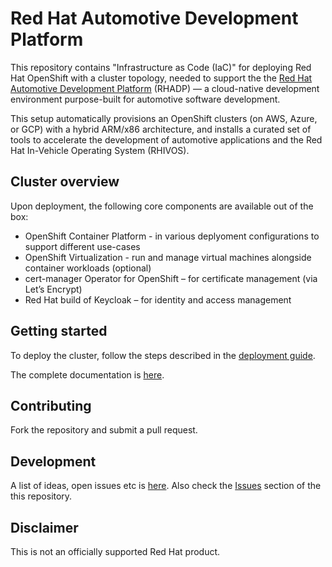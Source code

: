 # Red Hat Automotive Development Platform

This repository contains "Infrastructure as Code (IaC)" for deploying Red Hat OpenShift with a cluster topology, needed to support the 
the [Red Hat Automotive Development Platform](https://github.com/rhadp/rhadp-platform) (RHADP) — a cloud-native development environment 
purpose-built for automotive software development.  

This setup automatically provisions an OpenShift clusters (on AWS, Azure, or GCP) with a hybrid ARM/x86 architecture, 
and installs a curated set of tools to accelerate the development of automotive applications and the Red Hat In-Vehicle Operating System (RHIVOS).  

## Cluster overview

Upon deployment, the following core components are available out of the box:  
- OpenShift Container Platform - in various deplyoment configurations to support different use-cases
- OpenShift Virtualization - run and manage virtual machines alongside container workloads (optional)
- cert-manager Operator for OpenShift – for certificate management (via Let’s Encrypt)  
- Red Hat build of Keycloak – for identity and access management  

## Getting started

To deploy the cluster, follow the steps described in the [deployment guide](docs/deployment.md).

The complete documentation is [here](docs/README.md).

## Contributing

Fork the repository and submit a pull request.

## Development

A list of ideas, open issues etc is [here](https://github.com/orgs/rhadp/projects/1). Also check the [Issues](https://github.com/rhadp/rhadp-bootstrap/issues) section of the this repository.

## Disclaimer

This is not an officially supported Red Hat product.